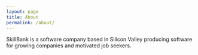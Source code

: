 ```yaml
---
layout: page
title: About
permalink: /about/
---
```


SkillBank is a software company based in Silicon Valley producing software for growing companies and motivated job seekers.
